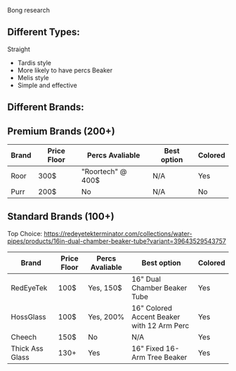Bong research
## Different Types:
Straight
- Tardis style
- More likely to have percs
Beaker
- Melis style
- Simple and effective

## Different Brands:

## Premium Brands (200+)
| Brand | Price Floor | Percs Avaliable | Best option | Colored |
| ----- | ----------- | --------------- | ----------- | --------------- |
| Roor  | 300$ | "Roortech" @ 400$ | N/A | Yes
| Purr | 200$ | No | N/A | No

## Standard Brands (100+)

Top Choice: https://redeyetekterminator.com/collections/water-pipes/products/16in-dual-chamber-beaker-tube?variant=39643529543757

| Brand | Price Floor | Percs Avaliable | Best option | Colored |
| ----- | ----------- | --------------- | ----------- | --------------- |
| RedEyeTek | 100$ | Yes, 150$ | 16" Dual Chamber Beaker Tube | Yes
| HossGlass | 100$ | Yes, 200% | 16" Colored Accent Beaker with 12 Arm Perc | Yes
| Cheech | 150$ | No | N/A | Yes
| Thick Ass Glass | 130+ | Yes | 16" Fixed 16-Arm Tree Beaker | Yes


